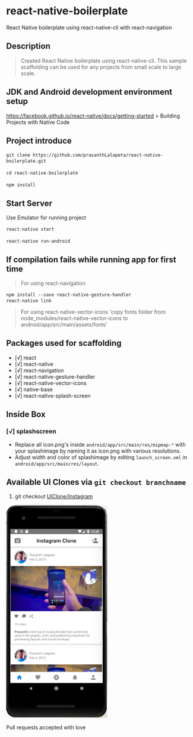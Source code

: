 # react-native-boilerplate

React Native boilerplate using react-native-cli with react-navigation

## Description

> Created React Native boilerplate using react-native-cli. This sample scaffolding can be used for any projects from small scale to large scale.

## JDK and Android development environment setup

https://facebook.github.io/react-native/docs/getting-started > Building Projects with Native Code

## Project introduce

```
git clone https://github.com/prasanthLalapeta/react-native-boilerplate.git  

cd react-native-boilerplate

npm install
```

## Start Server

Use Emulator for running project

```
react-native start

react-native run-android
```

## If compilation fails while running app for first time

> For using react-navigation

```
npm install --save react-native-gesture-handler
react-native link
```

> For using react-native-vector-icons 'copy fonts folder from node_modules/react-native-vector-icons to android/app/src/main/assets/fonts'

## Packages used for scaffolding
- [√] react
- [√] react-native
- [√] react-navigation
- [√] react-native-gesture-handler
- [√] react-native-vector-icons
- [√] native-base
- [√] react-native-splash-screen

## Inside Box

### [√] splashscreen

* Replace all icon.png's inside `android/app/src/main/res/mipmap-*` with your splashimage by naming it as icon.png with various resolutions.
* Adjust width and color of splashimage by editing `launch_screen.xml` in `android/app/src/main/res/layout`.

## Available UI Clones via `git checkout branchname`

1. git checkout [UIClone/Instagram](https://github.com/prasanthLalapeta/react-native-boilerplate/tree/UIClone/Instagram)

![Instagram UI Clone](https://raw.githubusercontent.com/prasanthLalapeta/Assets/master/react-native/Instagram-Clone.png)

Pull requests accepted with love
